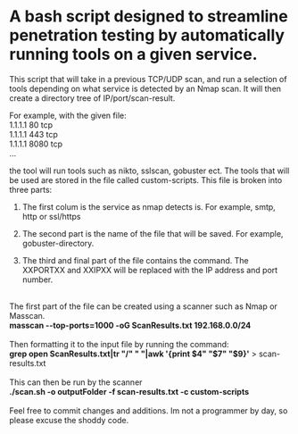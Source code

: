 # A bash script designed to streamline penetration testing by automatically running tools on a given service. 
This script that will take in a previous TCP/UDP scan, and run a selection of tools depending on what service is detected by an Nmap scan. It will then create a directory tree of IP/port/scan-result.

For example, with the given file:
<br>1.1.1.1 80 tcp
<br>1.1.1.1 443 tcp
<br>1.1.1.1 8080 tcp
<br>...

the tool will run tools such as nikto, sslscan, gobuster ect. The tools that will be used are stored in the file called custom-scripts. This file is broken into three parts:
1. The first colum is the service as nmap detects is. For example, smtp, http or ssl/https

2. The second part is the name of the file that will be saved. For example, gobuster-directory.

3. The third and final part of the file contains the command. The XXPORTXX and XXIPXX will be replaced with the IP address and port number.

<br>The first part of the file can be created using a scanner such as Nmap or Masscan. 
<br>**masscan --top-ports=1000 -oG ScanResults.txt 192.168.0.0/24**
<br><br>Then formatting it to the input file by running the command:
<br>**grep open ScanResults.txt|tr "/" " "|awk '{print $4" "$7" "$9}'** > scan-results.txt
<br><br>This can then be run by the scanner
<br>**./scan.sh -o outputFolder -f scan-results.txt -c custom-scripts**
<br><br>
Feel free to commit changes and additions. Im not a programmer by day, so please excuse the shoddy code.
